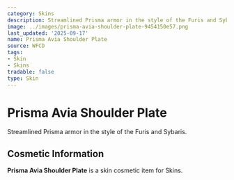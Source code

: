 ```yaml
---
category: Skins
description: Streamlined Prisma armor in the style of the Furis and Sybaris.
image: ../images/prisma-avia-shoulder-plate-9454150e57.png
last_updated: '2025-09-17'
name: Prisma Avia Shoulder Plate
source: WFCD
tags:
- Skin
- Skins
tradable: false
type: Skin
---
```


# Prisma Avia Shoulder Plate

Streamlined Prisma armor in the style of the Furis and Sybaris.

## Cosmetic Information

**Prisma Avia Shoulder Plate** is a skin cosmetic item for Skins.


